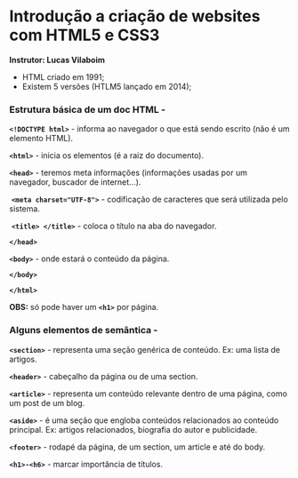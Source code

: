 # Introdução a criação de websites com HTML5 e CSS3

**Instrutor: Lucas Vilaboim**


- HTML criado em 1991;
- Existem 5 versões (HTLM5 lançado em 2014);

### Estrutura básica de um doc HTML -

**`<!DOCTYPE html>`** - informa ao navegador o que está sendo escrito (não é um elemento HTML).

**`<html>`** -  inicia os elementos (é a raiz do documento).

**`<head>`** -  teremos meta informações (informações usadas por um navegador, buscador de internet...).

​		**`<meta charset="UTF-8">`** -  codificação de caracteres que será utilizada pelo sistema.

​		**`<title> </title>`** -  coloca o título na aba do navegador.

**`</head>`**

**`<body>`** -  onde estará o conteúdo da página.

**`</body>`**

**`</html>`**





**OBS:** só pode haver um **`<h1>`** por página.



### Alguns elementos de semântica -

**`<section>`** - representa uma seção genérica de conteúdo. Ex: uma lista de artigos.

**`<header>`**  - cabeçalho da página ou de uma section.

**`<article>`** - representa um conteúdo relevante dentro de uma página, como um post de um blog.

**`<aside>`**   - é uma seção que engloba conteúdos relacionados ao conteúdo principal. Ex: artigos relacionados, biografia do autor e publicidade.

**`<footer>`**  - rodapé da página, de um section, um article e até do body.

**`<h1>-<h6>`** - marcar importância de títulos.
